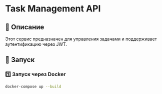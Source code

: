 # Task Management API

## 📌 Описание  
Этот сервис предназначен для управления задачами и поддерживает аутентификацию через JWT.  

## 🚀 Запуск  

### 1️⃣ Запуск через Docker  
```sh
docker-compose up --build
